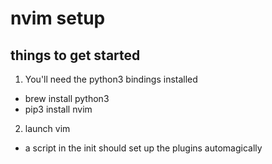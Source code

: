 # nvim setup

## things to get started
1. You'll need the python3 bindings installed
  * brew install python3
  * pip3 install nvim
2. launch vim
  * a script in the init should set up the plugins automagically
